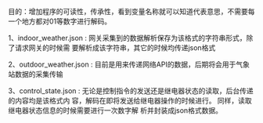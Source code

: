 目的：增加程序的可读性，传承性，看到变量名称就可以知道代表意思，不需要每一个地方都对01等数字进行解码。

1、indoor_weather.json  : 网关采集到的数据解析保存为该格式的字符串形式，除了请求网关的时候需
要解析成该字符串，其它的时候均传递json格式

2、outdoor_weather.json : 目前是用来传递网络API的数据，后期将会用于气象站数据的采集传输

3、control_state.json : 无论是控制指令的发送还是继电器状态的读取，后台传递的内容均是该格式内
容，解码在即将发送给继电器操作的时候进行。  同样，读取继电器状态信息的时候需要进行一次数字解
析并封装成json格式数据。
